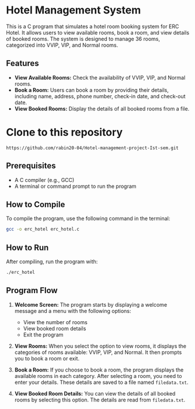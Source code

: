 
#  Hotel Management System


This is a C program that simulates a hotel room booking system for ERC Hotel. It allows users to view available rooms, book a room, and view details of booked rooms. The system is designed to manage 36 rooms, categorized into VVIP, VIP, and Normal rooms.

## Features

- **View Available Rooms:** Check the availability of VVIP, VIP, and Normal rooms.
- **Book a Room:** Users can book a room by providing their details, including name, address, phone number, check-in date, and check-out date.
- **View Booked Rooms:** Display the details of all booked rooms from a file.


# Clone to this repository
`https://github.com/rabin20-04/Hotel-management-project-Ist-sem.git
`


## Prerequisites

- A C compiler (e.g., GCC)
- A terminal or command prompt to run the program

## How to Compile

To compile the program, use the following command in the terminal:

```sh
gcc -o erc_hotel erc_hotel.c
```

## How to Run

After compiling, run the program with:

```sh
./erc_hotel
```

## Program Flow

1. **Welcome Screen:** The program starts by displaying a welcome message and a menu with the following options:
   - View the number of rooms
   - View booked room details
   - Exit the program

2. **View Rooms:** When you select the option to view rooms, it displays the categories of rooms available: VVIP, VIP, and Normal. It then prompts you to book a room or exit.

3. **Book a Room:** If you choose to book a room, the program displays the available rooms in each category. After selecting a room, you need to enter your details. These details are saved to a file named `filedata.txt`.

4. **View Booked Room Details:** You can view the details of all booked rooms by selecting this option. The details are read from `filedata.txt`.

